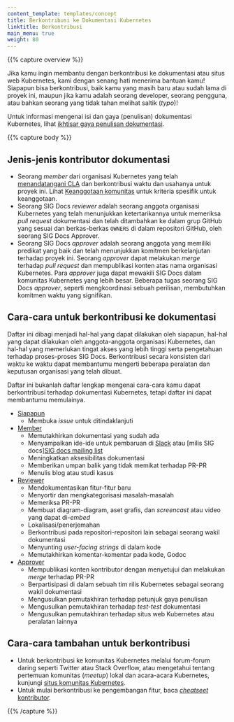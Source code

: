 ```yaml
---
content_template: templates/concept
title: Berkontribusi ke Dokumentasi Kubernetes
linktitle: Berkontribusi
main_menu: true
weight: 80
---
```


{{% capture overview %}}

Jika kamu ingin membantu dengan berkontribusi ke dokumentasi atau situs web Kubernetes, kami
dengan senang hati menerima bantuan kamu! Siapapun bisa berkontribusi, baik kamu yang masih
baru atau sudah lama di proyek ini, maupun jika kamu adalah seorang developer, seorang pengguna,
atau bahkan seorang yang tidak tahan melihat saltik (_typo_)!

Untuk informasi mengenai isi dan gaya (penulisan)
dokumentasi Kubernetes, lihat [ikhtisar gaya penulisan dokumentasi](/docs/contribute/style/).

{{% capture body %}}

## Jenis-jenis kontributor dokumentasi

- Seorang _member_ dari organisasi Kubernetes yang telah [menandatangani CLA](/docs/contribute/start#sign-the-cla)
  dan berkontribusi waktu dan usahanya untuk proyek ini. Lihat
  [Keanggotaan komunitas](https://github.com/kubernetes/community/blob/master/community-membership.md)
  untuk kriteria spesifik untuk keanggotaan.
- Seorang SIG Docs _reviewer_ adalah seorang anggota organisasi Kubernetes yang telah
  menunjukkan ketertarikannya untuk memeriksa _pull request_ dokumentasi dan telah
  ditambahkan ke dalam grup GitHub yang sesuai dan berkas-berkas `OWNERS` di dalam
  repositori GitHub, oleh seorang SIG Docs Approver.
- Seorang SIG Docs _approver_ adalah seorang anggota yang memiliki predikat
  yang baik dan telah menunjukkan komitmen berkelanjutan terhadap proyek ini.
  Seorang _approver_ dapat melakukan _merge_ terhadap _pull request_ dan
  mempublikasi konten atas nama organisasi Kubernetes.
  Para _approver_ juga dapat mewakili SIG Docs dalam komunitas Kubernetes
  yang lebih besar. Beberapa tugas seorang SIG Docs _approver_, seperti
  mengkoordinasi sebuah perilisan, membutuhkan komitmen waktu yang signifikan.

## Cara-cara untuk berkontribusi ke dokumentasi

Daftar ini dibagi menjadi hal-hal yang dapat dilakukan oleh siapapun, hal-hal yang
dapat dilakukan oleh anggota-anggota organisasi Kubernetes, dan hal-hal yang
memerlukan tingat akses yang lebih tinggi serta pengetahuan terhadap proses-proses
SIG Docs. Berkontribusi secara konsisten dari waktu ke waktu dapat membantumu
mengerti beberapa peralatan dan keputusan organisasi yang telah dibuat.

Daftar ini bukanlah daftar lengkap mengenai cara-cara kamu dapat berkontribusi
terhadap dokumentasi Kubernetes, tetapi daftar ini dapat membantumu memulainya.

- [Siapapun](/docs/contribute/start/)
  - Membuka _issue_ untuk ditindaklanjuti
- [Member](/docs/contribute/start/)
  - Memutakhirkan dokumentasi yang sudah ada
  - Menyampaikan ide-ide untuk pembaruan di [Slack](http://slack.k8s.io/) atau [milis SIG docs][SIG docs mailing list](https://groups.google.com/forum/#!forum/kubernetes-sig-docs)
  - Meningkatkan aksesibilitas dokumentasi
  - Memberikan umpan balik yang tidak memikat terhadap PR-PR
  - Menulis blog atau studi kasus
- [Reviewer](/docs/contribute/intermediate/)
  - Mendokumentasikan fitur-fitur baru
  - Menyortir dan mengkategorisasi masalah-masalah
  - Memeriksa PR-PR
  - Membuat diagram-diagram, aset grafis, dan _screencast_ atau video yang dapat di-_embed_
  - Lokalisasi/penerjemahan
  - Berkontribusi pada repositori-repositori lain sebagai seorang wakil dokumentasi
  - Menyunting _user-facing strings_ di dalam kode
  - Memutakhirkan komentar-komentar pada kode, Godoc
- [Approver](/docs/contribute/advanced/)
  - Mempublikasi konten kontributor dengan menyetujui dan melakukan _merge_ terhadap PR-PR
  - Berpartisipasi di dalam sebuah tim rilis Kubernetes sebagai seorang wakil dokumentasi
  - Mengusulkan pemutakhiran terhadap petunjuk gaya penulisan
  - Mengusulkan pemutakhiran terhadap _test-test_ dokumentasi
  - Mengusulkan pemutakhiran terhadap situs web Kubernetes atau peralatan lainnya

## Cara-cara tambahan untuk berkontribusi

- Untuk berkontribusi ke komunitas Kubernetes melalui forum-forum daring seperti Twitter atau Stack Overflow, atau mengetahui tentang pertemuan komunitas (_meetup_) lokal dan acara-acara Kubernetes, kunjungi [situs komunitas Kubernetes](/community/).
- Untuk mulai berkontribusi ke pengembangan fitur, baca [_cheatseet_ kontributor](https://github.com/kubernetes/community/tree/master/contributors/guide/contributor-cheatsheet).

{{% /capture %}}
